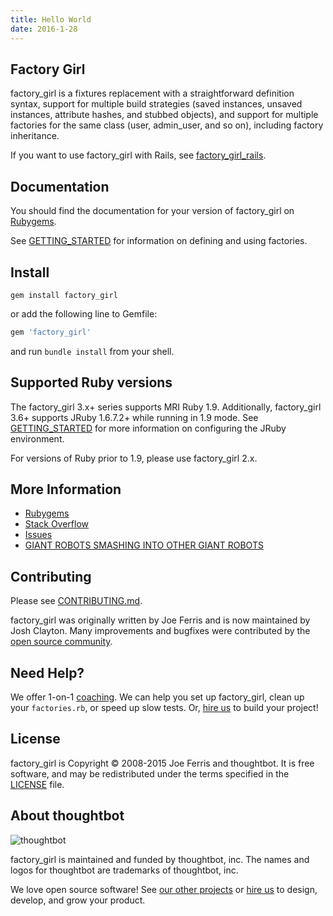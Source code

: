 ```yaml
---
title: Hello World
date: 2016-1-28
---
```


Factory Girl
-------------

factory_girl is a fixtures replacement with a straightforward definition syntax, support for multiple build strategies (saved instances, unsaved instances, attribute hashes, and stubbed objects), and support for multiple factories for the same class (user, admin_user, and so on), including factory inheritance.

If you want to use factory_girl with Rails, see
[factory_girl_rails](https://github.com/thoughtbot/factory_girl_rails).

Documentation
-------------

You should find the documentation for your version of factory_girl on [Rubygems](https://rubygems.org/gems/factory_girl).

See [GETTING_STARTED] for information on defining and using factories.

Install
--------

```shell
gem install factory_girl
```
or add the following line to Gemfile:

```ruby
gem 'factory_girl'
```
and run `bundle install` from your shell.

Supported Ruby versions
-----------------------

The factory_girl 3.x+ series supports MRI Ruby 1.9. Additionally, factory_girl
3.6+ supports JRuby 1.6.7.2+ while running in 1.9 mode. See [GETTING_STARTED]
for more information on configuring the JRuby environment.

For versions of Ruby prior to 1.9, please use factory_girl 2.x.

More Information
----------------

* [Rubygems](https://rubygems.org/gems/factory_girl)
* [Stack Overflow](http://stackoverflow.com/questions/tagged/factory-girl)
* [Issues](https://github.com/thoughtbot/factory_girl/issues)
* [GIANT ROBOTS SMASHING INTO OTHER GIANT ROBOTS](http://robots.thoughtbot.com/)

[GETTING_STARTED]: http://rubydoc.info/gems/factory_girl/file/GETTING_STARTED.md

Contributing
------------

Please see [CONTRIBUTING.md](https://github.com/thoughtbot/factory_girl/blob/master/CONTRIBUTING.md).

factory_girl was originally written by Joe Ferris and is now maintained by Josh
Clayton. Many improvements and bugfixes were contributed by the [open source
community](https://github.com/thoughtbot/factory_girl/graphs/contributors).

Need Help?
----------

We offer 1-on-1 [coaching]. We can help you set up factory_girl, clean up your
`factories.rb`, or speed up slow tests. Or, [hire us] to build your project!

[coaching]: https://robots.thoughtbot.com/rails-coaching?utm_source=github
[hire us]: https://thoughtbot.com/hire-us?utm_source=github

License
-------

factory_girl is Copyright © 2008-2015 Joe Ferris and thoughtbot. It is free
software, and may be redistributed under the terms specified in the
[LICENSE](/LICENSE) file.

About thoughtbot
----------------

![thoughtbot](https://thoughtbot.com/logo.png)

factory_girl is maintained and funded by thoughtbot, inc.
The names and logos for thoughtbot are trademarks of thoughtbot, inc.

We love open source software!
See [our other projects][community] or
[hire us][hire] to design, develop, and grow your product.

[community]: https://thoughtbot.com/community?utm_source=github
[hire]: https://thoughtbot.com?utm_source=github
